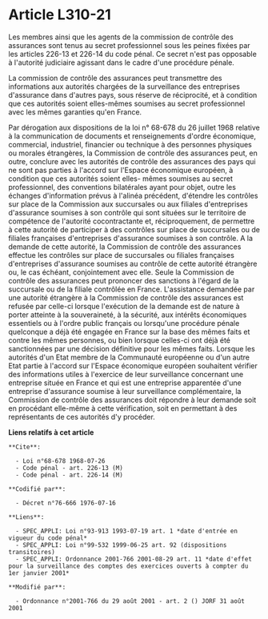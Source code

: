 # Article L310-21

Les membres ainsi que les agents de la commission de contrôle des assurances sont tenus au secret professionnel sous les
peines fixées par les articles 226-13 et 226-14 du code pénal. Ce secret n'est pas opposable à l'autorité judiciaire agissant
dans le cadre d'une procédure pénale.

La commission de contrôle des assurances peut transmettre des informations aux autorités chargées de la surveillance des
entreprises d'assurance dans d'autres pays, sous réserve de réciprocité, et à condition que ces autorités soient elles-mêmes
soumises au secret professionnel avec les mêmes garanties qu'en France.

Par dérogation aux dispositions de la loi n° 68-678 du 26 juillet 1968 relative à la communication de documents et
renseignements d'ordre économique, commercial, industriel, financier ou technique à des personnes physiques ou morales
étrangères, la Commission de contrôle des assurances peut, en outre, conclure avec les autorités de contrôle des assurances
des pays qui ne sont pas parties à l'accord sur l'Espace économique européen, à condition que ces autorités soient elles-
mêmes soumises au secret professionnel, des conventions bilatérales ayant pour objet, outre les échanges d'information prévus
à l'alinéa précédent, d'étendre les contrôles sur place de la Commission aux succursales ou aux filiales d'entreprises
d'assurance soumises à son contrôle qui sont situées sur le territoire de compétence de l'autorité cocontractante et,
réciproquement, de permettre à cette autorité de participer à des contrôles sur place de succursales ou de filiales
françaises d'entreprises d'assurance soumises à son contrôle. A la demande de cette autorité, la Commission de contrôle des
assurances effectue les contrôles sur place de succursales ou filiales françaises d'entreprises d'assurance soumises au
contrôle de cette autorité étrangère ou, le cas échéant, conjointement avec elle. Seule la Commission de contrôle des
assurances peut prononcer des sanctions à l'égard de la succursale ou de la filiale contrôlée en France. L'assistance
demandée par une autorité étrangère à la Commission de contrôle des assurances est refusée par celle-ci lorsque l'exécution
de la demande est de nature à porter atteinte à la souveraineté, à la sécurité, aux intérêts économiques essentiels ou à
l'ordre public français ou lorsqu'une procédure pénale quelconque a déjà été engagée en France sur la base des mêmes faits et
contre les mêmes personnes, ou bien lorsque celles-ci ont déjà été sanctionnées par une décision définitive pour les mêmes
faits. Lorsque les autorités d'un Etat membre de la Communauté européenne ou d'un autre Etat partie à l'accord sur l'Espace
économique européen souhaitent vérifier des informations utiles à l'exercice de leur surveillance concernant une entreprise
située en France et qui est une entreprise apparentée d'une entreprise d'assurance soumise à leur surveillance
complémentaire, la Commission de contrôle des assurances doit répondre à leur demande soit en procédant elle-même à cette
vérification, soit en permettant à des représentants de ces autorités d'y procéder.

**Liens relatifs à cet article**

	**Cite**:

	  - Loi n°68-678 1968-07-26
	  - Code pénal - art. 226-13 (M)
	  - Code pénal - art. 226-14 (M)

	**Codifié par**:

	  - Décret n°76-666 1976-07-16

	**Liens**:

	  - SPEC_APPLI: Loi n°93-913 1993-07-19 art. 1 *date d'entrée en vigueur du code pénal*
	  - SPEC_APPLI: Loi n°99-532 1999-06-25 art. 92 (dispositions transitoires)
	  - SPEC_APPLI: Ordonnance 2001-766 2001-08-29 art. 11 *date d'effet pour la surveillance des comptes des exercices ouverts à compter du 1er janvier 2001*

	**Modifié par**:

	  - Ordonnance n°2001-766 du 29 août 2001 - art. 2 () JORF 31 août 2001
